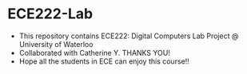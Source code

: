 # ECE222-Lab
- This repository contains ECE222: Digital Computers Lab Project @ University of Waterloo
- Collaborated with Catherine Y. THANKS YOU!
- Hope all the students in ECE can enjoy this course!!
